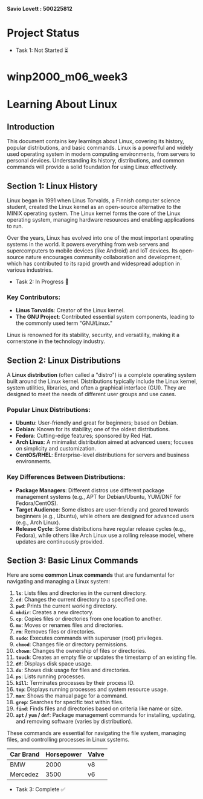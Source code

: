 **Savio Lovett : 500225812**

# Project Status

- Task 1: Not Started ⏳


# winp2000_m06_week3
# Learning About Linux

## Introduction
This document contains key learnings about Linux, covering its history, popular distributions, and basic commands. Linux is a powerful and widely used operating system in modern computing environments, from servers to personal devices. Understanding its history, distributions, and common commands will provide a solid foundation for using Linux effectively.

## Section 1: Linux History
Linux began in 1991 when Linus Torvalds, a Finnish computer science student, created the Linux kernel as an open-source alternative to the MINIX operating system. The Linux kernel forms the core of the Linux operating system, managing hardware resources and enabling applications to run.

Over the years, Linux has evolved into one of the most important operating systems in the world. It powers everything from web servers and supercomputers to mobile devices (like Android) and IoT devices. Its open-source nature encourages community collaboration and development, which has contributed to its rapid growth and widespread adoption in various industries.


- Task 2: In Progress 🚧

  
### Key Contributors:
- **Linus Torvalds**: Creator of the Linux kernel.
- **The GNU Project**: Contributed essential system components, leading to the commonly used term "GNU/Linux."

Linux is renowned for its stability, security, and versatility, making it a cornerstone in the technology industry.

## Section 2: Linux Distributions
A **Linux distribution** (often called a "distro") is a complete operating system built around the Linux kernel. Distributions typically include the Linux kernel, system utilities, libraries, and often a graphical interface (GUI). They are designed to meet the needs of different user groups and use cases.

### Popular Linux Distributions:
- **Ubuntu**: User-friendly and great for beginners; based on Debian.
- **Debian**: Known for its stability; one of the oldest distributions.
- **Fedora**: Cutting-edge features; sponsored by Red Hat.
- **Arch Linux**: A minimalist distribution aimed at advanced users; focuses on simplicity and customization.
- **CentOS/RHEL**: Enterprise-level distributions for servers and business environments.
  
### Key Differences Between Distributions:
- **Package Managers**: Different distros use different package management systems (e.g., APT for Debian/Ubuntu, YUM/DNF for Fedora/CentOS).
- **Target Audience**: Some distros are user-friendly and geared towards beginners (e.g., Ubuntu), while others are designed for advanced users (e.g., Arch Linux).
- **Release Cycle**: Some distributions have regular release cycles (e.g., Fedora), while others like Arch Linux use a rolling release model, where updates are continuously provided.

## Section 3: Basic Linux Commands
Here are some **common Linux commands** that are fundamental for navigating and managing a Linux system:

1. **`ls`**: Lists files and directories in the current directory.
2. **`cd`**: Changes the current directory to a specified one.
3. **`pwd`**: Prints the current working directory.
4. **`mkdir`**: Creates a new directory.
5. **`cp`**: Copies files or directories from one location to another.
6. **`mv`**: Moves or renames files and directories.
7. **`rm`**: Removes files or directories.
8. **`sudo`**: Executes commands with superuser (root) privileges.
9. **`chmod`**: Changes file or directory permissions.
10. **`chown`**: Changes the ownership of files or directories.
11. **`touch`**: Creates an empty file or updates the timestamp of an existing file.
12. **`df`**: Displays disk space usage.
13. **`du`**: Shows disk usage for files and directories.
14. **`ps`**: Lists running processes.
15. **`kill`**: Terminates processes by their process ID.
16. **`top`**: Displays running processes and system resource usage.
17. **`man`**: Shows the manual page for a command.
18. **`grep`**: Searches for specific text within files.
19. **`find`**: Finds files and directories based on criteria like name or size.
20. **`apt` / `yum` / `dnf`**: Package management commands for installing, updating, and removing software (varies by distribution). 

These commands are essential for navigating the file system, managing files, and controlling processes in Linux systems.

| Car Brand | Horsepower | Valve |
|----------|----------|----------|
| BMW |2000| v8 |
|  Mercedez | 3500 | v6 |

- Task 3: Complete ✅



